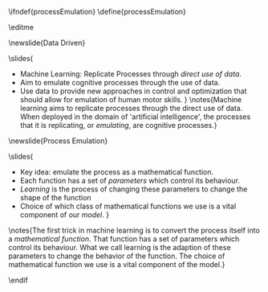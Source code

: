 \ifndef{processEmulation}
\define{processEmulation}

\editme

\newslide{Data Driven}

\slides{
* Machine Learning: Replicate Processes through *direct use of data*.
* Aim to emulate cognitive processes through the use of data.
* Use data to provide new approaches in control and optimization that should allow for emulation of human motor skills. 
}
\notes{Machine learning aims to replicate processes through the direct use of data. When deployed in the domain of 'artificial intelligence', the processes that it is replicating, or *emulating*, are cognitive processes.}


\newslide{Process Emulation}

\slides{
* Key idea:  emulate the process as a mathematical function.
* Each function has a set of *parameters* which control its behaviour.
* *Learning* is the process of changing these parameters to change the shape of the function
* Choice of which class of mathematical functions we use is a vital component of our *model*. 
}

\notes{The first trick in machine learning is to convert the process itself into a *mathematical function*. That function has a set of parameters which control its behaviour. What we call learning is the adaption of these parameters to change the behavior of the function. The choice of mathematical function we use is a vital component of the model.}

\endif
